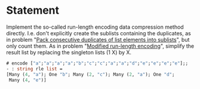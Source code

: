 # Statement

Implement the so-called run-length encoding data compression method
directly. I.e. don't explicitly create the sublists containing the
duplicates, as in problem "[Pack consecutive duplicates of list elements into sublists](#9)", but only count them. As in problem
"[Modified run-length encoding](#10)", simplify the result list by replacing the singleton lists (1 X) by X.

```ocaml
# encode ["a";"a";"a";"a";"b";"c";"c";"a";"a";"d";"e";"e";"e";"e"];;
- : string rle list =
[Many (4, "a"); One "b"; Many (2, "c"); Many (2, "a"); One "d";
 Many (4, "e")]
```